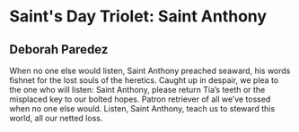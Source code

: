 # Saint's Day Triolet: Saint Anthony
## Deborah Paredez
When no one else would listen, Saint Anthony
preached seaward, his words fishnet for the lost
souls of the heretics. Caught up in despair, we plea
to the one who will listen: Saint Anthony,
please return Tía’s teeth or the misplaced key
to our bolted hopes. Patron retriever of all we’ve tossed
when no one else would. Listen, Saint Anthony,
teach us to steward this world, all our netted loss.